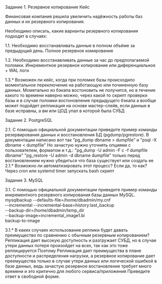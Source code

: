 Задание 1. Резервное копирование
Кейс

Финансовая компания решила увеличить надёжность работы баз данных и их резервного копирования.

Необходимо описать, какие варианты резервного копирования подходят в случаях:

1.1. Необходимо восстанавливать данные в полном объёме за предыдущий день.
Полное резервное комирование 

1.2. Необходимо восстанавливать данные за час до предполагаемой поломки.
Инкрементное резервное копирование или диференциальное + WAL логи

1.3.* Возможен ли кейс, когда при поломке базы происходило моментальное переключение на работающую или починенную базу данных.
Мометально из бэкапа востоновить не получится, но в течение какого то времени наверно можно, через какой то скрипт проверки базы и в случае поломки востоновление предыдущего бэкапа
а вообще может подойдет репликация на основе мастер-слейв, если данные в базе исправны, а вм или ЦОД упал в которой была СУБД

Задание 2. PostgreSQL

2.1. С помощью официальной документации приведите пример команды резервирования данных и восстановления БД (pgdump/pgrestore).
В документации написано вот так "pg_dump  dbname >  dumpfile" и "psql -X  dbname <  dumpfile"
Но зачастую нужно уточнять опциями с пользователем, форматом и т.д.:
"pg_dump -U admin -F c -f dumpfile dbname"
"pg_restore -U admin -d dbname dumpfile"
только перед востановлением нужно убедиться что база существует или создать ее
2.1.* Возможно ли автоматизировать этот процесс? Если да, то как?
Через сron или systemd timer запускать bash скрипт

Задание 3. MySQL

3.1. С помощью официальной документации приведите пример команды инкрементного резервного копирования базы данных MySQL.
mysqlbackup --defaults-file=/home/dbadmin/my.cnf \
--incremental --incremental-base=history:last_backup \
--backup-dir=/home/dbadmin/temp_dir \
--backup-image=incremental_image1.bi \
backup-to-image

3.1.* В каких случаях использование реплики будет давать преимущество по сравнению с обычным резервным копированием?
Репликация дает высокую доступность и разгружает СУБД, но в случае утери данных потеря произойдет на всех, так как это тоже реплицируется
Поэтому Репликация дает преимущества в плане доступности и распределения нагрузки, а резервное копирование дает преемущества только в случае утери данных или логической ошибкой в базе данных, ведь зачастую резервное востановление требует много времени и это критично для любого сервиса/приложения
Приведите ответ в свободной форме.